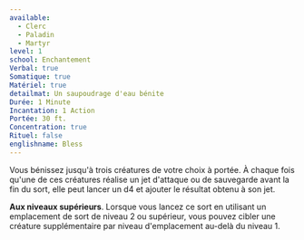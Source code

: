 ```yaml
---
available:
  - Clerc
  - Paladin
  - Martyr
level: 1
school: Enchantement
Verbal: true
Somatique: true
Matériel: true
detailmat: Un saupoudrage d'eau bénite
Durée: 1 Minute
Incantation: 1 Action
Portée: 30 ft.
Concentration: true
Rituel: false
englishname: Bless
---
```

Vous bénissez jusqu'à trois créatures de votre choix à portée. À chaque fois qu'une de ces créatures réalise un jet d'attaque ou de sauvegarde avant la fin du sort, elle peut lancer un d4 et ajouter le résultat obtenu à son jet.

**Aux niveaux supérieurs**. Lorsque vous lancez ce sort en utilisant un emplacement de sort de niveau 2 ou supérieur, vous pouvez cibler une créature supplémentaire par niveau d'emplacement au-delà du niveau 1.

